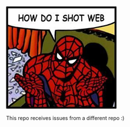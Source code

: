 ![How do I shot issues from one repo to another?](lol.jpg)

This repo receives issues from a different repo :)